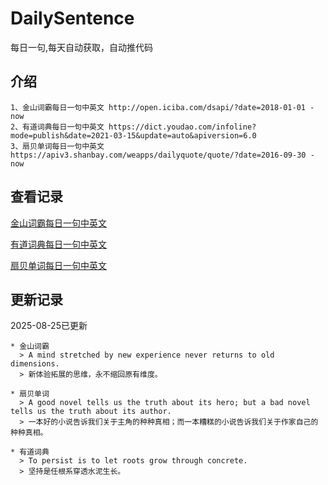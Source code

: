 # DailySentence

每日一句,每天自动获取，自动推代码

## 介绍

```
1、金山词霸每日一句中英文 http://open.iciba.com/dsapi/?date=2018-01-01 - now
2、有道词典每日一句中英文 https://dict.youdao.com/infoline?mode=publish&date=2021-03-15&update=auto&apiversion=6.0
3、扇贝单词每日一句中英文 https://apiv3.shanbay.com/weapps/dailyquote/quote/?date=2016-09-30 - now
```

## 查看记录

[金山词霸每日一句中英文](./data/iciba/)

[有道词典每日一句中英文](./data/youdao/)

[扇贝单词每日一句中英文](./data/shanbay/)

## 更新记录
2025-08-25已更新 
```
* 金山词霸
  > A mind stretched by new experience never returns to old dimensions.
  > 新体验拓展的思维，永不缩回原有维度。

* 扇贝单词
  > A good novel tells us the truth about its hero; but a bad novel tells us the truth about its author.
  > 一本好的小说告诉我们关于主角的种种真相；而一本糟糕的小说告诉我们关于作家自己的种种真相。

* 有道词典
  > To persist is to let roots grow through concrete.
  > 坚持是任根系穿透水泥生长。

```
